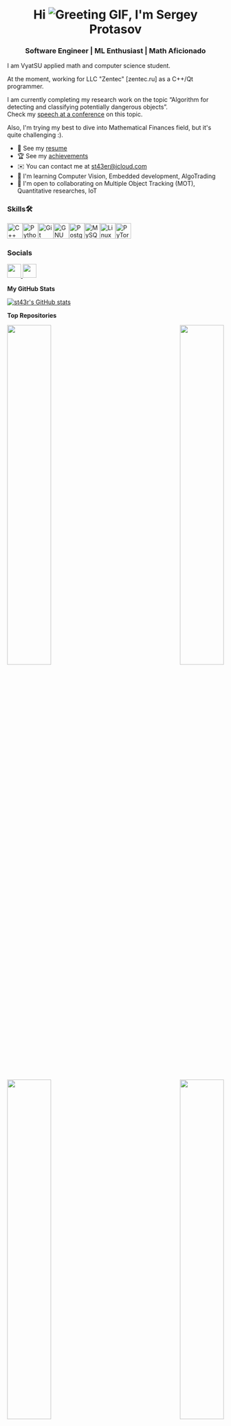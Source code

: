 <h1 align="center" class="heading-element" dir="auto">
  Hi <img src="https://user-images.githubusercontent.com/18350557/176309783-0785949b-9127-417c-8b55-ab5a4333674e.gif" alt="Greeting GIF">, I'm Sergey Protasov
</h1>

<h3 align="center" class="heading-element" dir="auto">Software Engineer | ML Enthusiast | Math Aficionado</h3>

I am VyatSU applied math and computer science student.</br>

At the moment, working for LLC "Zentec" \[zentec.ru\] as a C++/Qt programmer.</br>

I am currently completing my research work on the topic “Algorithm for detecting and classifying potentially dangerous objects”.</br>
Check my [speech at a conference](https://youtu.be/qmzw7XT6tKc) on this topic.</br>

Also, I'm trying my best to dive into Mathematical Finances field, but it's quite challenging :).

* 📃  See my [resume](https://drive.google.com/file/d/17ladD9SH_iGnqa8hooH3uvWq41-rDmog/view?usp=sharing)
* 🏆  See my [achievements](http://drive.google.com/file/d/1OQiO-vyKu_ourp3hvmuMOCUNtZ6Zmn3V/view?usp=sharing)
* ✉️  You can contact me at [st43er@icloud.com](mailto:st43er@icloud.com)
* 🧠  I'm learning Computer Vision, Embedded development, AlgoTrading
* 🤝  I'm open to collaborating on Multiple Object Tracking (MOT), Quantitative researches, IoT

### Skills🛠


<p align="left">
<a href="https://docs.microsoft.com/en-us/cpp/?view=msvc-170" target="_blank" rel="noreferrer"><img src="https://raw.githubusercontent.com/danielcranney/readme-generator/main/public/icons/skills/cplusplus-colored.svg" width="36" height="36" alt="C++" /></a><a href="https://www.python.org/" target="_blank" rel="noreferrer"><img src="https://raw.githubusercontent.com/danielcranney/readme-generator/main/public/icons/skills/python-colored.svg" width="36" height="36" alt="Python" /></a><a href="https://git-scm.com/" target="_blank" rel="noreferrer"><img src="https://raw.githubusercontent.com/danielcranney/readme-generator/main/public/icons/skills/git-colored.svg" width="36" height="36" alt="Git" /></a><a href="https://www.gnu.org/software/bash/" target="_blank" rel="noreferrer"><img src="https://raw.githubusercontent.com/danielcranney/readme-generator/main/public/icons/skills/gnubash.svg" width="36" height="36" alt="GNU Bash" /></a><a href="https://www.postgresql.org/" target="_blank" rel="noreferrer"><img src="https://raw.githubusercontent.com/danielcranney/readme-generator/main/public/icons/skills/postgresql-colored.svg" width="36" height="36" alt="PostgreSQL" /></a><a href="https://www.mysql.com/" target="_blank" rel="noreferrer"><img src="https://raw.githubusercontent.com/danielcranney/readme-generator/main/public/icons/skills/mysql-colored.svg" width="36" height="36" alt="MySQL" /></a><a href="https://www.linux.org" target="_blank" rel="noreferrer"><img src="https://raw.githubusercontent.com/danielcranney/readme-generator/main/public/icons/skills/linux-colored.svg" width="36" height="36" alt="Linux" /></a><a href="https://pytorch.org/" target="_blank" rel="noreferrer"><img src="https://raw.githubusercontent.com/danielcranney/readme-generator/main/public/icons/skills/pytorch-colored.svg" width="36" height="36" alt="PyTorch" /></a>
</p>


### Socials

<p align="left"> </a> <a href="https://www.linkedin.com/in/sergey-protasov-ba338126a" target="_blank" rel="noreferrer"> <picture> <source media="(prefers-color-scheme: dark)" srcset="https://raw.githubusercontent.com/danielcranney/readme-generator/main/public/icons/socials/linkedin-dark.svg" /> <source media="(prefers-color-scheme: light)" srcset="https://raw.githubusercontent.com/danielcranney/readme-generator/main/public/icons/socials/linkedin.svg" /> <img src="https://raw.githubusercontent.com/danielcranney/readme-generator/main/public/icons/socials/linkedin.svg" width="32" height="32" /> </picture> </a> <a href="https://www.youtube.com/@st43r62" target="_blank" rel="noreferrer"> <picture> <source media="(prefers-color-scheme: dark)" srcset="https://raw.githubusercontent.com/danielcranney/readme-generator/main/public/icons/socials/youtube-dark.svg" /> <source media="(prefers-color-scheme: light)" srcset="https://raw.githubusercontent.com/danielcranney/readme-generator/main/public/icons/socials/youtube.svg" /> <img src="https://raw.githubusercontent.com/danielcranney/readme-generator/main/public/icons/socials/youtube.svg" width="32" height="32" /> </picture> </a></p>

<b>My GitHub Stats</b>

<a href="http://www.github.com/st43r"><img src="https://github-readme-stats.vercel.app/api?username=st43r&show_icons=true&hide=&count_private=true&title_color=ffffff&text_color=64748b&icon_color=3382ed&bg_color=171717&hide_border=true&show_icons=true" alt="st43r's GitHub stats" /></a>

<b>Top Repositories</b>

<div width="100%" align="center"><a href="https://github.com/st43r/TCPLogger" align="left"><img align="left" width="45%" src="https://github-readme-stats.vercel.app/api/pin/?username=st43r&repo=TCPLogger&title_color=ffffff&text_color=64748b&icon_color=3382ed&bg_color=171717&hide_border=true&locale=en" /></a><a href="https://github.com/st43r/GarbageCounter" align="right"><img align="right" width="45%" src="https://github-readme-stats.vercel.app/api/pin/?username=st43r&repo=GarbageCounter&title_color=ffffff&text_color=64748b&icon_color=3382ed&bg_color=171717&hide_border=true&locale=en" /></a></div><br /><br /><br /><br /><br /><br /><br />

<br />

<div width="100%" align="center"><a href="https://github.com/st43r/StreamCiphers" align="left"><img align="left" width="45%" src="https://github-readme-stats.vercel.app/api/pin/?username=st43r&repo=StreamCiphers&title_color=ffffff&text_color=64748b&icon_color=3382ed&bg_color=171717&hide_border=true&locale=en" /></a><a href="https://github.com/st43r/WeaponDetection" align="right"><img align="right" width="45%" src="https://github-readme-stats.vercel.app/api/pin/?username=st43r&repo=WeaponDetection&title_color=ffffff&text_color=64748b&icon_color=3382ed&bg_color=171717&hide_border=true&locale=en" /></a></div>
